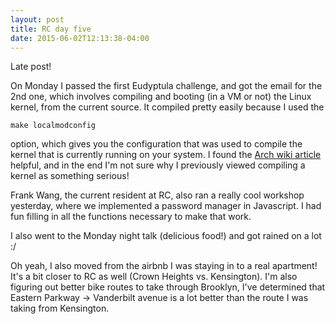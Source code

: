 ```yaml
---
layout: post
title: RC day five
date: 2015-06-02T12:13:38-04:00
---
```


Late post! 

On Monday I passed the first Eudyptula challenge, and got the email for
the 2nd one, which involves compiling and booting (in a VM or not) the
Linux kernel, from the current source. It compiled pretty easily because
I used the

    make localmodconfig

option, which gives you the configuration that was used to compile the
kernel that is currently running on your system. I found the [Arch wiki
article](https://wiki.archlinux.org/index.php/Kernels/Compilation/Traditional)
helpful, and in the end I'm not sure why I previously viewed compiling
a kernel as something serious!

Frank Wang, the current resident at RC, also ran a really cool workshop
yesterday, where we implemented a password manager in Javascript. I had
fun filling in all the functions necessary to make that work.

I also went to the Monday night talk (delicious food!) and got rained on
a lot :/

Oh yeah, I also moved from the airbnb I was staying in to a real
apartment! It's a bit closer to RC as well (Crown Heights vs. Kensington).
I'm also figuring out better bike routes to take through Brooklyn, I've
determined that Eastern Parkway -> Vanderbilt avenue is a lot better than
the route I was taking from Kensington.
